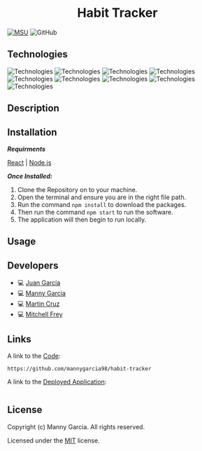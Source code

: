 <h1 align="center"> Habit Tracker </h1>

[![MSU](https://img.shields.io/badge/MSU-Coding%20Bootcamp-green/)](https://bootcamp.msu.edu/)
![GitHub](https://img.shields.io/github/license/mannygarcia98/habit-tracker)

## Technologies
![Technologies](https://img.shields.io/badge/-React-61DAFB?logo=React&logoColor=white)
![Technologies](https://img.shields.io/badge/-HTML-E34F26?logo=html5&logoColor=white)
![Technologies](https://img.shields.io/badge/-CSS-1572B6?logo=css3&logoColor=white)
![Technologies](https://img.shields.io/badge/-JavaScript-007396?logo=JavaScript&logoColor=white)
![Technologies](https://img.shields.io/badge/-Node.js-339933?logo=Node.js&logoColor=white)
![Technologies](https://img.shields.io/badge/-MongoDB-47A248?logo=MongoDB&logoColor=white)
![Technologies](https://img.shields.io/badge/-Heroku-430098?logo=Heroku&logoColor=white)
![Technologies](https://img.shields.io/badge/-npm-CB3837?logo=npm&logoColor=white)
![Technologies](https://img.shields.io/badge/-Git-F05032?logo=Git&logoColor=white)

## Description

## Installation
***Requirments***

[React](https://reactjs.org/) | [Node.js](https://nodejs.org/en/)

***Once Installed:***
1. Clone the Repository on to your machine.
2. Open the terminal and ensure you are in the right file path.
3. Run the command ```npm install``` to download the packages.
4. Then run the command ```npm start``` to run the software.
5. The application will then begin to run locally.

## Usage

## Developers 
- :computer: [Juan Garcia](https://github.com/jgarcia45)
- :computer: [Manny Garcia](https://github.com/mannygarcia98)
- :computer: [Martin Cruz](https://github.com/martin0330)
- :computer: [Mitchell Frey](https://github.com/mfcodingbc)

## Links
A link to the [Code](https://github.com/mannygarcia98/habit-tracker):
```
https://github.com/mannygarcia98/habit-tracker
```

A link to the [Deployed Application]():
```
```

## License
Copyright (c) Manny Garcia. All rights reserved.

Licensed under the [MIT](LICENSE) license.